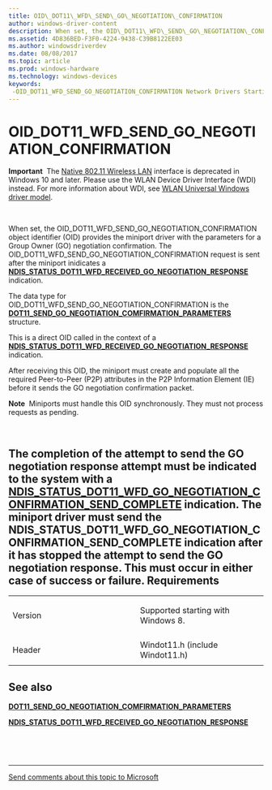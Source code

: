 ```yaml
---
title: OID\_DOT11\_WFD\_SEND\_GO\_NEGOTIATION\_CONFIRMATION
author: windows-driver-content
description: When set, the OID\_DOT11\_WFD\_SEND\_GO\_NEGOTIATION\_CONFIRMATION object identifier (OID) provides the miniport driver with the parameters for a Group Owner (GO) negotiation confirmation.
ms.assetid: 4D836BED-F3F0-4224-9438-C39B8122EE03
ms.author: windowsdriverdev
ms.date: 08/08/2017
ms.topic: article
ms.prod: windows-hardware
ms.technology: windows-devices
keywords: 
 -OID_DOT11_WFD_SEND_GO_NEGOTIATION_CONFIRMATION Network Drivers Starting with Windows Vista
---
```


# OID\_DOT11\_WFD\_SEND\_GO\_NEGOTIATION\_CONFIRMATION


**Important**  The [Native 802.11 Wireless LAN](https://msdn.microsoft.com/library/windows/hardware/ff560690) interface is deprecated in Windows 10 and later. Please use the WLAN Device Driver Interface (WDI) instead. For more information about WDI, see [WLAN Universal Windows driver model](https://msdn.microsoft.com/library/windows/hardware/dn897672).

 

When set, the OID\_DOT11\_WFD\_SEND\_GO\_NEGOTIATION\_CONFIRMATION object identifier (OID) provides the miniport driver with the parameters for a Group Owner (GO) negotiation confirmation. The OID\_DOT11\_WFD\_SEND\_GO\_NEGOTIATION\_CONFIRMATION request is sent after the miniport inidicates a [**NDIS\_STATUS\_DOT11\_WFD\_RECEIVED\_GO\_NEGOTIATION\_RESPONSE**](https://msdn.microsoft.com/library/windows/hardware/hh439791) indication.

The data type for OID\_DOT11\_WFD\_SEND\_GO\_NEGOTIATION\_CONFIRMATION is the [**DOT11\_SEND\_GO\_NEGOTIATION\_COMFIRMATION\_PARAMETERS**](https://msdn.microsoft.com/library/windows/hardware/hh406537) structure.

This is a direct OID called in the context of a [**NDIS\_STATUS\_DOT11\_WFD\_RECEIVED\_GO\_NEGOTIATION\_RESPONSE**](https://msdn.microsoft.com/library/windows/hardware/hh439791) indication.

After receiving this OID, the miniport must create and populate all the required Peer-to-Peer (P2P) attributes in the P2P Information Element (IE) before it sends the GO negotiation confirmation packet.

**Note**  Miniports must handle this OID synchronously. They must not process requests as pending.

 

The completion of the attempt to send the GO negotiation response attempt must be indicated to the system with a [**NDIS\_STATUS\_DOT11\_WFD\_GO\_NEGOTIATION\_CONFIRMATION\_SEND\_COMPLETE**](https://msdn.microsoft.com/library/windows/hardware/hh451706) indication. The miniport driver must send the **NDIS\_STATUS\_DOT11\_WFD\_GO\_NEGOTIATION\_CONFIRMATION\_SEND\_COMPLETE** indication after it has stopped the attempt to send the GO negotiation response. This must occur in either case of success or failure.
Requirements
------------

<table>
<colgroup>
<col width="50%" />
<col width="50%" />
</colgroup>
<tbody>
<tr class="odd">
<td><p>Version</p></td>
<td><p>Supported starting with Windows 8.</p></td>
</tr>
<tr class="even">
<td><p>Header</p></td>
<td>Windot11.h (include Windot11.h)</td>
</tr>
</tbody>
</table>

## See also


[**DOT11\_SEND\_GO\_NEGOTIATION\_COMFIRMATION\_PARAMETERS**](https://msdn.microsoft.com/library/windows/hardware/hh406537)

[**NDIS\_STATUS\_DOT11\_WFD\_RECEIVED\_GO\_NEGOTIATION\_RESPONSE**](https://msdn.microsoft.com/library/windows/hardware/hh439791)

 

 


--------------------
[Send comments about this topic to Microsoft](mailto:wsddocfb@microsoft.com?subject=Documentation%20feedback%20%5Bnetvista\netvista%5D:%20OID_DOT11_WFD_SEND_GO_NEGOTIATION_CONFIRMATION%20%20RELEASE:%20%288/8/2017%29&body=%0A%0APRIVACY%20STATEMENT%0A%0AWe%20use%20your%20feedback%20to%20improve%20the%20documentation.%20We%20don't%20use%20your%20email%20address%20for%20any%20other%20purpose,%20and%20we'll%20remove%20your%20email%20address%20from%20our%20system%20after%20the%20issue%20that%20you're%20reporting%20is%20fixed.%20While%20we're%20working%20to%20fix%20this%20issue,%20we%20might%20send%20you%20an%20email%20message%20to%20ask%20for%20more%20info.%20Later,%20we%20might%20also%20send%20you%20an%20email%20message%20to%20let%20you%20know%20that%20we've%20addressed%20your%20feedback.%0A%0AFor%20more%20info%20about%20Microsoft's%20privacy%20policy,%20see%20http://privacy.microsoft.com/default.aspx. "Send comments about this topic to Microsoft")



